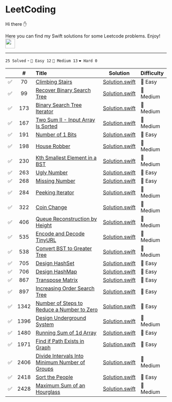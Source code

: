 # LeetCoding

Hi there ✋

Here you can find my Swift solutions for some Leetcode problems. Enjoy! <img src="https://media.giphy.com/media/WUlplcMpOCEmTGBtBW/giphy.gif" width="30">

---

`25 Solved` - `💚 Easy 12` `💛 Medium 13` `❤️ Hard 0`

|    | # | Title                                            |     Solution     | Difficulty |
|:--:|:-:|:-------------------------------------------------|:----------------:|:-----------|
| ✅ | 70 | [Climbing Stairs](https://leetcode.com/problems/climbing-stairs/) | [Solution.swift](https://github.com/AndreevIVdev/LeetCoding/blob/main/Solutions/1-99/70%20Climbing%20Stairs.swift) | 💚 Easy |
| ✅ | 99 | [Recover Binary Search Tree](https://leetcode.com/problems/recover-binary-search-tree/) | [Solution.swift](https://github.com/AndreevIVdev/LeetCoding/blob/main/Solutions/1-99/99%20Recover%20Binary%20Search%20Tree.swift) | 💛 Medium |
| ✅ | 173 | [Binary Search Tree Iterator](https://leetcode.com/problems/binary-search-tree-iterator/) | [Solution.swift](https://github.com/AndreevIVdev/LeetCoding/blob/main/Solutions/100-199/173%20Binary%20Search%20Tree%20Iterator.swift) | 💛 Medium |
| ✅ | 167 | [Two Sum II - Input Array Is Sorted](https://leetcode.com/problems/two-sum-ii-input-array-is-sorted/) | [Solution.swift](https://github.com/AndreevIVdev/LeetCoding/blob/main/Solutions/100-199/167%20Two%20Sum%20II%20-%20Input%20Array%20Is%20Sorted.swift) | 💛 Medium |
| ✅ | 191 | [Number of 1 Bits](https://leetcode.com/problems/number-of-1-bits/) | [Solution.swift](https://github.com/AndreevIVdev/LeetCoding/blob/main/Solutions/100-199/191%20Number%20of%201%20Bits.swift) | 💚 Easy |
| ✅ | 198 | [House Robber](https://leetcode.com/problems/house-robber/) | [Solution.swift](https://github.com/AndreevIVdev/LeetCoding/blob/main/Solutions/100-199/198%20House%20Robber.swift) | 💛 Medium |
| ✅ | 230 | [Kth Smallest Element in a BST](https://leetcode.com/problems/kth-smallest-element-in-a-bst/) | [Solution.swift](https://github.com/AndreevIVdev/LeetCoding/blob/main/Solutions/200-299/230%20Kth%20Smallest%20Element%20in%20a%20BST.swift) | 💛 Medium |
| ✅ | 263 | [Ugly Number](https://leetcode.com/problems/ugly-number/) | [Solution.swift](https://github.com/AndreevIVdev/LeetCoding/blob/main/Solutions/200-299/263%20Ugly%20Number.swift) | 💚 Easy |
| ✅ | 268 | [Missing Number](https://leetcode.com/problems/missing-number/) | [Solution.swift](https://github.com/AndreevIVdev/LeetCoding/blob/main/Solutions/200-299/268%20Missing%20Number.swift) | 💚 Easy |
| ✅ | 284 | [Peeking Iterator](https://leetcode.com/problems/peeking-iterator/) | [Solution.swift](https://github.com/AndreevIVdev/LeetCoding/blob/main/Solutions/200-299/284.%20Peeking%20Iterator.swift) | 💛 Medium |
| ✅ | 322 | [Coin Change](https://leetcode.com/problems/coin-change/) | [Solution.swift](https://github.com/AndreevIVdev/LeetCoding/blob/main/Solutions/300-399/322%20Coin%20Change.swift) | 💛 Medium |
| ✅ | 406 | [Queue Reconstruction by Height](https://leetcode.com/problems/queue-reconstruction-by-height/) | [Solution.swift](https://github.com/AndreevIVdev/LeetCoding/blob/main/Solutions/400-499/406%20Queue%20Reconstruction%20by%20Height.swift) | 💛 Medium |
| ✅ | 535 | [Encode and Decode TinyURL](https://leetcode.com/problems/encode-and-decode-tinyurl/) | [Solution.swift](https://github.com/AndreevIVdev/LeetCoding/blob/main/Solutions/500-599/535%20Encode%20and%20Decode%20TinyURL.swift) | 💛 Medium |
| ✅ | 538 | [Convert BST to Greater Tree](https://leetcode.com/problems/convert-bst-to-greater-tree/) | [Solution.swift](https://github.com/AndreevIVdev/LeetCoding/blob/main/Solutions/500-599/538%20Convert%20BST%20to%20Greater%20Tree.swift) | 💛 Medium |
| ✅ | 705 | [Design HashSet](https://leetcode.com/problems/design-hashset/) | [Solution.swift](https://github.com/AndreevIVdev/LeetCoding/blob/main/Solutions/700-799/705%20Design%20HashSet.swift) | 💚 Easy |
| ✅ | 706 | [Design HashMap](https://leetcode.com/problems/design-hashmap/) | [Solution.swift](https://github.com/AndreevIVdev/LeetCoding/blob/main/Solutions/700-799/706%20Design%20HashMap.swift) | 💚 Easy |
| ✅ | 867 | [Transpose Matrix](https://leetcode.com/problems/transpose-matrix/) | [Solution.swift](https://github.com/AndreevIVdev/LeetCoding/blob/main/Solutions/800-899/867%20Transpose%20Matrix.swift) | 💚 Easy |
| ✅ | 897 | [Increasing Order Search Tree](https://leetcode.com/problems/increasing-order-search-tree/) | [Solution.swift](https://github.com/AndreevIVdev/LeetCoding/blob/main/Solutions/800-899/897%20Increasing%20Order%20Search%20Tree.swift) | 💚 Easy |
| ✅ | 1342 | [Number of Steps to Reduce a Number to Zero](https://leetcode.com/problems/number-of-steps-to-reduce-a-number-to-zero/) | [Solution.swift](https://github.com/AndreevIVdev/LeetCoding/blob/main/Solutions/1300-1399/1342%20Number%20of%20Steps%20to%20Reduce%20a%20Number%20to%20Zero.swift) | 💚 Easy |
| ✅ | 1396 | [Design Underground System](https://leetcode.com/problems/design-underground-system/) | [Solution.swift](https://github.com/AndreevIVdev/LeetCoding/blob/main/Solutions/1300-1399/1396%20Design%20Underground%20System.swift) | 💛 Medium |
| ✅ | 1480 | [Running Sum of 1d Array](https://leetcode.com/problems/running-sum-of-1d-array/) | [Solution.swift](https://github.com/AndreevIVdev/LeetCoding/blob/main/Solutions/1400-1499/1480%20Running%20Sum%20of%201d%20Array.swift) | 💚 Easy |
| ✅ | 1971 | [Find if Path Exists in Graph](https://leetcode.com/problems/find-if-path-exists-in-graph/) | [Solution.swift](https://github.com/AndreevIVdev/LeetCoding/blob/main/Solutions/1900-1999/1971%20Find%20if%20Path%20Exists%20in%20Graph.swift) | 💚 Easy |
| ✅ | 2406 | [Divide Intervals Into Minimum Number of Groups](https://leetcode.com/problems/divide-intervals-into-minimum-number-of-groups/) | [Solution.swift](https://github.com/AndreevIVdev/LeetCoding/blob/main/Solutions/2400-2499/2406%20Divide%20Intervals%20Into%20Minimum%20Number%20of%20Groups.swift) | 💛 Medium |
| ✅ | 2418 | [Sort the People](https://leetcode.com/problems/sort-the-people/) | [Solution.swift](https://github.com/AndreevIVdev/LeetCoding/blob/main/Solutions/2400-2499/2418%20Sort%20the%20People.swift) | 💚 Easy |
| ✅ | 2428 | [Maximum Sum of an Hourglass](https://leetcode.com/problems/maximum-sum-of-an-hourglass/) | [Solution.swift](https://github.com/AndreevIVdev/LeetCoding/blob/main/Solutions/2400-2499/2428.%20Maximum%20Sum%20of%20an%20Hourglass.swift) | 💛 Medium |
